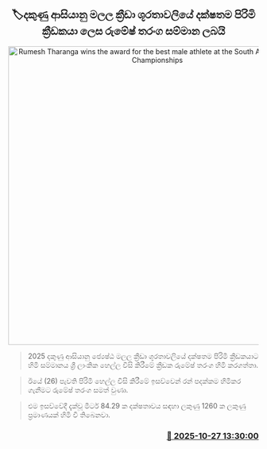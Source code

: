 <p align='center'><b><h2 align='center' title='Rumesh Tharanga wins the award for the best male athlete at the South Asian Athletics Championships'>🏷දකුණු ආසියානු මලල ක්‍රීඩා ශූරතාවලියේ දක්ෂතම පිරිමි ක්‍රීඩකයා ලෙස රුමේෂ් තරංග සම්මාන ලබයි</h2></b></p>
<p align='center'><img src='https://helakuru.sgp1.cdn.digitaloceanspaces.com/esana/images/lib/ramesh-tharanga-jk.jpg' width='600' alt='Rumesh Tharanga wins the award for the best male athlete at the South Asian Athletics Championships'></p>

> 2025 දකුණු ආසියානු ජ්‍යෙෂ්ඨ මලල ක්‍රීඩා ශූරතාවලියේ දක්ෂතම පිරිමි ක්‍රීඩකයාට හිමි සම්මානය ශ්‍රී ලාංකික හෙල්ල විසි කිරීමේ ක්‍රීඩක රුමේෂ් තරංග හිමි කරගත්තා‍.

> ඊයේ (26) පැවති පිරිමි හෙල්ල විසි කිරීමේ ඉසව්වෙන් රන් පදක්කම හිමිකර ගැනීමට රුමේෂ් තරංග සමත් වුණා.

> එම ඉසව්වේදී දැක්වූ මීටර් 84.29 ක දක්ෂතාවය සඳහා ලකුණු 1260 ක ලකුණු ප්‍රමාණයක් හිමි වී තිබෙනවා.



<h3 align='right'><a href='https://www.helakuru.lk/esana/p/114825/'>📅 2025-10-27 13:30:00</a></h3>
